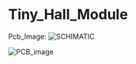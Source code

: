 # Tiny_Hall_Module

Pcb_Image:
![SCHIMATIC](https://github.com/user-attachments/assets/c5c95195-1d1d-498d-803c-3a4b431ca05f)


![PCB_image](https://github.com/user-attachments/assets/45992f25-7bed-4ce1-ac2a-23c928923152)
